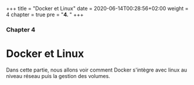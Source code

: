 +++
title = "Docker et Linux"
date = 2020-06-14T00:28:56+02:00
weight = 4
chapter = true
pre = "<b>4. </b>"
+++

### Chapter 4

# Docker et Linux

Dans cette partie, nous allons voir comment Docker s'intègre avec linux au niveau réseau puis la gestion des volumes.